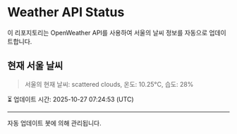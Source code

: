 
# Weather API Status

이 리포지토리는 OpenWeather API를 사용하여 서울의 날씨 정보를 자동으로 업데이트합니다.

## 현재 서울 날씨
> 서울의 현재 날씨: scattered clouds, 온도: 10.25°C, 습도: 28%

⏳ 업데이트 시간: 2025-10-27 07:24:53 (UTC)

---
자동 업데이트 봇에 의해 관리됩니다.
